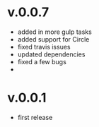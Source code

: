 # v.0.0.7

- added in more gulp tasks
- added support for Circle
- fixed travis issues
- updated dependencies
- fixed a few bugs
- 
# v.0.0.1

- first release
